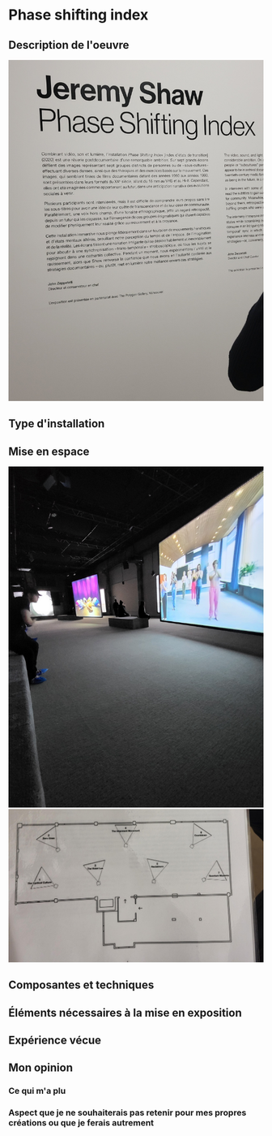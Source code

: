 # Phase shifting index

## Description de l'oeuvre

![photo](20240202_142609.jpg)
## Type d'installation

## Mise en espace

![photo](20240202_145423.jpg)
![photo](MicrosoftTeams-image.png)
## Composantes et techniques

## Éléments nécessaires à la mise en exposition

##  Expérience vécue

## Mon opinion
### Ce qui m'a plu

###  Aspect que je ne souhaiterais pas retenir pour mes propres créations ou que je ferais autrement
